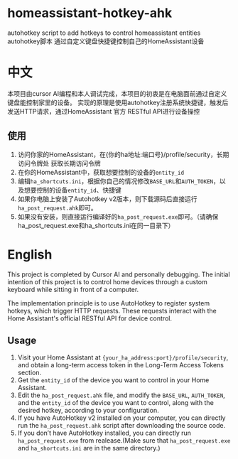 # homeassistant-hotkey-ahk
autohotkey script to add hotkeys to control homeassistant entities
autohotkey脚本 通过自定义键盘快捷键控制自己的HomeAssistant设备
# 中文
本项目由cursor AI编程和本人调试完成，本项目的初衷是在电脑面前通过自定义键盘能控制家里的设备。
实现的原理是使用autohotkey注册系统快捷键，触发后发送HTTP请求，通过HomeAssistant 官方 RESTful API进行设备操控
## 使用
1. 访问你家的HomeAssistant，在{你的ha地址:端口号}/profile/security，长期访问令牌处 获取长期访问令牌
2. 在你的HomeAssistant中，获取想要控制的设备的`entity_id`
3. 编辑`ha_shortcuts.ini`，根据你自己的情况修改`BASE_URL`和`AUTH_TOKEN`，以及想要控制的设备`entity_id`、快捷键
4. 如果你电脑上安装了Autohotkey v2版本，则下载源码后直接运行`ha_post_request.ahk`即可。
5. 如果没有安装，则直接运行编译好的`ha_post_request.exe`即可。（请确保ha_post_request.exe和ha_shortcuts.ini在同一目录下）

# English
This project is completed by Cursor AI and personally debugging. The initial intention of this project is to control home devices through a custom keyboard while sitting in front of a computer.

The implementation principle is to use AutoHotkey to register system hotkeys, which trigger HTTP requests. These requests interact with the Home Assistant's official RESTful API for device control.

## Usage
1. Visit your Home Assistant at `{your_ha_address:port}/profile/security`, and obtain a long-term access token in the Long-Term Access Tokens section.
2. Get the `entity_id` of the device you want to control in your Home Assistant.
3. Edit the `ha_post_request.ahk` file, and modify the `BASE_URL`, `AUTH_TOKEN`, and the `entity_id` of the device you want to control, along with the desired hotkey, according to your configuration.
4. If you have AutoHotkey v2 installed on your computer, you can directly run the `ha_post_request.ahk` script after downloading the source code.
5. If you don’t have AutoHotkey installed, you can directly run `ha_post_request.exe` from realease.(Make sure that `ha_post_request.exe` and `ha_shortcuts.ini` are in the same directory.)